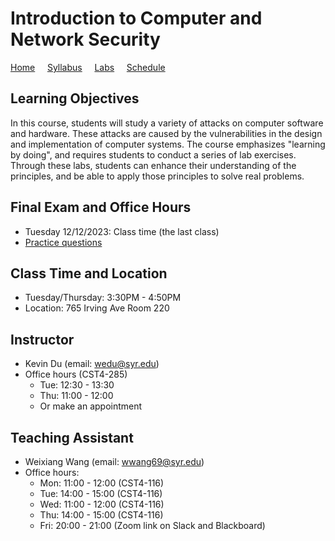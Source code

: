 # Introduction to Computer and Network Security

[Home](./index.md) &nbsp;&nbsp;&nbsp; [Syllabus](./syllabus.md)  &nbsp;&nbsp;&nbsp; [Labs](./labs.md) &nbsp;&nbsp;&nbsp; [Schedule](./schedule.md)

## Learning Objectives

In this course, students will study a variety of attacks on computer software
and hardware. These attacks are caused by the vulnerabilities in the design and
implementation of computer systems. The course emphasizes "learning by doing",
and requires students to conduct a series of lab exercises. Through these labs,
students can enhance their understanding of the principles, and be able to
apply those principles to solve real problems.


## Final Exam and Office Hours 
  - Tuesday 12/12/2023: Class time (the last class)
  - [Practice questions](https://www.handsonsecurity.net/resources.html) 

## Class Time and Location
  - Tuesday/Thursday: 3:30PM - 4:50PM
  - Location: 765 Irving Ave Room 220

## Instructor
  - Kevin Du (email: wedu@syr.edu)
  - Office hours (CST4-285) 
      - Tue: 12:30 - 13:30 
      - Thu: 11:00 - 12:00 
      - Or make an appointment

## Teaching Assistant

  - Weixiang Wang (email: wwang69@syr.edu)
  - Office hours:
     - Mon: 11:00 - 12:00 (CST4-116)
     - Tue: 14:00 - 15:00 (CST4-116)
     - Wed: 11:00 - 12:00 (CST4-116)
     - Thu: 14:00 - 15:00 (CST4-116)
     - Fri: 20:00 - 21:00 (Zoom link on Slack and Blackboard)
